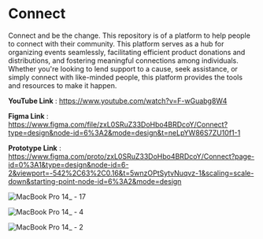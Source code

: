 # Connect
Connect and be the change.
This repository is of a platform to help people to connect with their community. This platform serves as a hub for organizing events seamlessly, facilitating efficient product donations and distributions, and fostering meaningful connections among individuals. Whether you're looking to lend support to a cause, seek assistance, or simply connect with like-minded people, this platform provides the tools and resources to make it happen.

**YouTube Link** : https://www.youtube.com/watch?v=F-wGuabg8W4

**Figma Link** : https://www.figma.com/file/zxL0SRuZ33DoHbo4BRDcoY/Connect?type=design&node-id=6%3A2&mode=design&t=neLpYW86S7ZU10f1-1

**Prototype Link** : https://www.figma.com/proto/zxL0SRuZ33DoHbo4BRDcoY/Connect?page-id=0%3A1&type=design&node-id=6-2&viewport=-542%2C63%2C0.16&t=5wnzOPtSytvNuqvz-1&scaling=scale-down&starting-point-node-id=6%3A2&mode=design

![MacBook Pro 14_ - 17](https://github.com/ShivamRani/Connect/assets/83000202/eb662a32-64ad-4967-97c1-6c17142e17d1) 

![MacBook Pro 14_ - 4](https://github.com/ShivamRani/Connect/assets/83000202/87b629aa-c275-443c-87dd-ef9a7ff6b59d)

![MacBook Pro 14_ - 2](https://github.com/ShivamRani/Connect/assets/83000202/8ada6480-026a-44a6-9fc6-5ea2c7129d0c)
